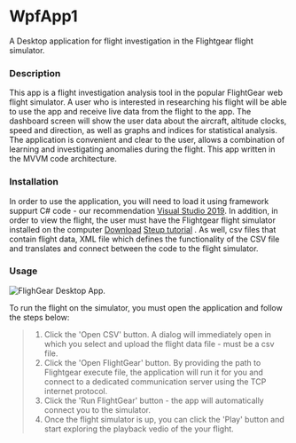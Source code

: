 # WpfApp1
A Desktop application for flight investigation in the Flightgear flight simulator.

### Description
This app is a flight investigation analysis tool in the popular FlightGear web flight simulator.
A user who is interested in researching his flight will be able to use the app and receive live data from the flight to the app.
The dashboard screen will show the user data about the aircraft, altitude clocks, speed and direction, as well as graphs and indices for statistical analysis. The application is convenient and clear to the user, allows a combination of learning and investigating anomalies during the flight.
This app written in the MVVM code architecture.

### Installation
In order to use the application, you will need to load it using framework suppurt C# code - our recommendation [Visual Studio 2019](https://visualstudio.microsoft.com/vs/).
In addition, in order to view the flight, the user must have the Flightgear flight simulator installed on the computer [Download](https://www.flightgear.org/download/) [Steup tutorial](https://wiki.flightgear.org/New_to_FlightGear) . As well, csv files that contain flight data, XML file which defines the functionality of the CSV file and translates and connect between the code to the flight simulator.

### Usage
![FlighGear Desktop App.](C:\Users\lared\Desktop\readme.jpg "FlighGear Desktop App")

To run the flight on the simulator, you must open the application and follow the steps below:
> 1. Click the 'Open CSV' button. A dialog will immediately open in which you select and upload the flight data file - must be a csv file.
> 2. Click the 'Open FlightGear' button. By providing the path to Flightgear execute file, the application will run it for you and connect to a dedicated communication server using the TCP internet protocol.
> 3. Click the 'Run FlightGear' button - the app will automatically connect you to the simulator.
> 4. Once the flight simulator is up, you can click the 'Play' button and start exploring the playback vedio of the your flight.

  
